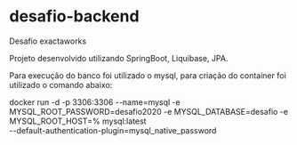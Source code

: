 # desafio-backend
Desafio exactaworks

Projeto desenvolvido utilizando SpringBoot, Liquibase, JPA.

Para execução do banco foi utilizado o mysql, para criação do container foi utilizado o comando abaixo:

docker run -d -p 3306:3306 --name=mysql -e MYSQL_ROOT_PASSWORD=desafio2020 -e MYSQL_DATABASE=desafio -e MYSQL_ROOT_HOST=% mysql:latest \
--default-authentication-plugin=mysql_native_password
